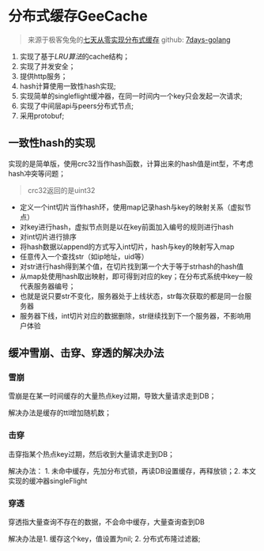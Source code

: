 # 分布式缓存GeeCache

> 来源于极客兔兔的[七天从零实现分布式缓存](https://geektutu.com/post/geecache-day4.html)
> github: [7days-golang](https://github.com/geektutu/7days-golang)

1. 实现了基于*LRU算法*的cache结构；
2. 实现了并发安全；
3. 提供http服务；
4. hash计算使用一致性hash实现;
5. 实现简单的singleflight缓冲器，在同一时间内一个key只会发起一次请求;
6. 实现了中间层api与peers分布式节点;
7. 采用protobuf;

## 一致性hash的实现
实现的是简单版，使用crc32当作hash函数，计算出来的hash值是int型，不考虑hash冲突等问题；
> crc32返回的是uint32
- 定义一个int切片当作hash环，使用map记录hash与key的映射关系（虚拟节点）
- 对key进行hash，虚拟节点则是以在key前面加入编号的规则进行hash
- 对int切片进行排序
- 将hash数据以append的方式写入int切片，hash与key的映射写入map
- 任意传入一个查找str（如ip地址，uid等）
- 对str进行hash得到某个值，在切片找到第一个大于等于strhash的hash值
- 从map处使用hash取出映射，即可得到对应的key；在分布式系统中key一般代表服务器编号；
- 也就是说只要str不变化，服务器处于上线状态，str每次获取的都是同一台服务器
- 服务器下线，int切片对应的数据删除，str继续找到下一个服务器，不影响用户体验


## 缓冲雪崩、击穿、穿透的解决办法
### 雪崩
雪崩是在某一时间缓存的大量热点key过期，导致大量请求走到DB；

解决办法是缓存的ttl增加随机数；

### 击穿
击穿指某个热点key过期，然后收到大量请求走到DB；

解决办法： 1. 未命中缓存，先加分布式锁，再读DB设置缓存，再释放锁；2. 本文实现的缓冲器singleFlight

### 穿透
穿透指大量查询不存在的数据，不会命中缓存，大量查询查到DB

解决办法是1. 缓存这个key，值设置为nil; 2. 分布式布隆过滤器;